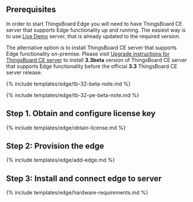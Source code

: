 ## Prerequisites

In order to start ThingsBoard Edge you will need to have ThingsBoard CE server that supports Edge functionality up and running. The easiest way is to use [Live Demo](https://demo.thingsboard.io/signup) server, that is already updated to the required version.

The alternative option is to install ThingsBoard CE server that supports Edge functionality on-premise.
Please visit [Upgrade instructions for ThingsBoard CE server](/docs/edge/install/upgrade-ce-server/) to install **3.3beta** version of ThingsBoard CE server that supports Edge functionality before the official **3.3** ThingsBoard CE server release.

{% include templates/edge/tb-32-beta-note.md %}

{% include templates/edge/tb-32-pe-beta-note.md %}

## Step 1. Obtain and configure license key

{% include templates/edge/obtain-license.md %}

## Step 2: Provision the edge

{% include templates/edge/add-edge.md %}

## Step 3: Install and connect edge to server

{% include templates/edge/hardware-requirements.md %}


